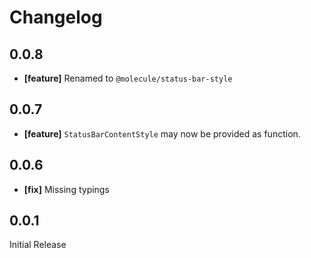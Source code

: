 # Changelog

## 0.0.8

- **[feature]** Renamed to `@molecule/status-bar-style`

## 0.0.7

- **[feature]** `StatusBarContentStyle` may now be provided as function.

## 0.0.6

- **[fix]** Missing typings

## 0.0.1

Initial Release
